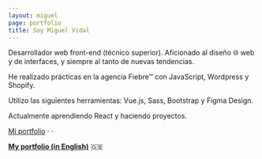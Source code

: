 ```yaml
---
layout: miguel
page: portfolio
title: Soy Miguel Vidal
---
```


Desarrollador web front-end (técnico superior).
Aficionado al diseño 🌐 web y de interfaces, y siempre al tanto de nuevas tendencias.

He realizado prácticas en la agencia Fiebre™ con <span class="js-color">JavaScript</span>, <span class="wp-color">Wordpress</span> y Shopify.

Utilizo las siguientes herramientas: <span class="vue-color">Vue.js</span>, <span class="sass-color">Sass</span>, <span class="bootstrap-color">Bootstrap</span> y <span class="figma-color">Figma Design</span>.

Actualmente aprendiendo <span class="react-color">React</span> y haciendo proyectos.
<br>


[Mi portfolio](/portfolio) · [<i class="fab fa-github"></i>](https://github.com/migvidal/) · [<i class="fab fa-linkedin-in"></i>](https://www.linkedin.com/in/miguel-vidal-funcia-121035167/)
<br>

**[My portfolio (in English)](/portfolio-en)** 🇬🇧

